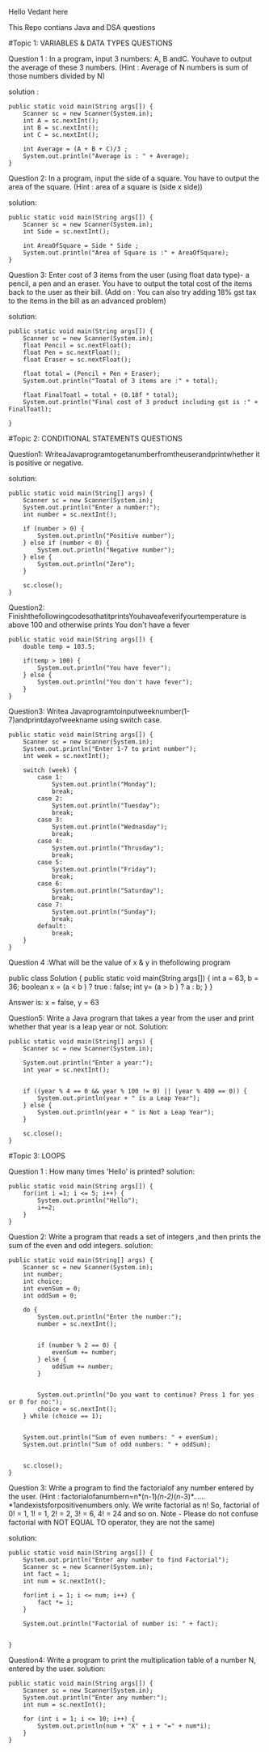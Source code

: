 Hello Vedant here

This Repo contians Java and DSA questions

#Topic 1: VARIABLES & DATA TYPES QUESTIONS

 Question 1 : In a program, input 3 numbers: A, B andC. Youhave to output the average of
 these 3 numbers.
 (Hint : Average of N numbers is sum of those numbers divided by N)

 solution :
 

    public static void main(String args[]) {
        Scanner sc = new Scanner(System.in);
        int A = sc.nextInt();
        int B = sc.nextInt();
        int C = sc.nextInt();

        int Average = (A + B + C)/3 ;
        System.out.println("Average is : " + Average);
    }

 Question 2: In a program, input the side of a square. You have to output the area of the
 square.
 (Hint : area of a square is (side x side))


 solution:


    public static void main(String args[]) {
        Scanner sc = new Scanner(System.in);
        int Side = sc.nextInt();

        int AreaOfSquare = Side * Side ;
        System.out.println("Area of Square is :" + AreaOfSquare);
    }


 Question 3: Enter cost of 3 items from the user (using float data type)- a pencil, a pen and
 an eraser. You have to output the total cost of the items back to the user as their bill.
 (Add on : You can also try adding 18% gst tax to the items in the bill as an advanced problem)

 solution:


    public static void main(String args[]) {
        Scanner sc = new Scanner(System.in);
        float Pencil = sc.nextFloat();
        float Pen = sc.nextFloat();
        float Eraser = sc.nextFloat();

        float total = (Pencil + Pen + Eraser);
        System.out.println("Toatal of 3 items are :" + total);

        float FinalToatl = total + (0.18f * total);
        System.out.println("Final cost of 3 product including gst is :" + FinalToatl);

    }

 #Topic 2: CONDITIONAL STATEMENTS QUESTIONS
 
 Question1: WriteaJavaprogramtogetanumberfromtheuserandprintwhether it is
 positive or negative.

 solution:
 

    public static void main(String[] args) {
        Scanner sc = new Scanner(System.in);
        System.out.println("Enter a number:");
        int number = sc.nextInt();

        if (number > 0) {
            System.out.println("Positive number");
        } else if (number < 0) {
            System.out.println("Negative number");
        } else {
            System.out.println("Zero");
        }

        sc.close();
    }

Question2: FinishthefollowingcodesothatitprintsYouhaveafeverifyourtemperature
 is above 100 and otherwise prints You don't have a fever

 

    public static void main(String args[]) {
        double temp = 103.5;

        if(temp > 100) {
            System.out.println("You have fever");
        } else {
            System.out.println("You don't have fever");
        }
    }

Question3: Writea Javaprogramtoinputweeknumber(1-7)andprintdayofweekname
 using switch case.




    public static void main(String args[]) {
        Scanner sc = new Scanner(System.in);
        System.out.println("Enter 1-7 to print number");
        int week = sc.nextInt();

        switch (week) {
            case 1:
                System.out.println("Monday");
                break;
            case 2:
                System.out.println("Tuesday");
                break;
            case 3:
                System.out.println("Wednasday");
                break;
            case 4:
                System.out.println("Thrusday");
                break;
            case 5:
                System.out.println("Friday");
                break;
            case 6:
                System.out.println("Saturday");
                break;
            case 7:
                System.out.println("Sunday");
                break;
            default:
                break;
        }
    }

   
Question 4 :What will be the value of x & y in thefollowing program
 
public class Solution {
 public static void main(String args[]) {
 int a = 63, b = 36;
 boolean x = (a < b ) ? true : false;
 int y= (a > b ) ? a : b;
 }
 }

Answer is: x = false, y = 63


Question5: Write a Java program that takes a year from the user and print whether that
 year is a leap year or not.
Solution:

    public static void main(String[] args) {
        Scanner sc = new Scanner(System.in);

        System.out.println("Enter a year:");
        int year = sc.nextInt();

        
        if ((year % 4 == 0 && year % 100 != 0) || (year % 400 == 0)) {
            System.out.println(year + " is a Leap Year");
        } else {
            System.out.println(year + " is Not a Leap Year");
        }

        sc.close();
    }



 
#Topic 3: LOOPS

Question 1 : How many times 'Hello' is printed?
solution:



    public static void main(String args[]) {
        for(int i =1; i <= 5; i++) {
            System.out.println("Hello");
            i+=2;
        }
    }

 
 Question 2: Write a program that reads a set of integers ,and then prints the sum of the
 even and odd integers.
solution:




    public static void main(String[] args) {
        Scanner sc = new Scanner(System.in);
        int number;
        int choice;
        int evenSum = 0;
        int oddSum = 0;

        do {
            System.out.println("Enter the number:");
            number = sc.nextInt();

            
            if (number % 2 == 0) {
                evenSum += number;
            } else {
                oddSum += number;
            }

            
            System.out.println("Do you want to continue? Press 1 for yes or 0 for no:");
            choice = sc.nextInt();
        } while (choice == 1);

        
        System.out.println("Sum of even numbers: " + evenSum);
        System.out.println("Sum of odd numbers: " + oddSum);


        sc.close();
    }


Question 3: Write a program to find the factorialof any number entered by the user.
 (Hint : factorialofanumbern=n*(n-1)*(n-2)*(n-3)*……*1andexistsforpositivenumbers
 only. We write factorial as n!
 So, factorial of 0! = 1, 1! = 1, 2! = 2, 3! = 6, 4! = 24 and so on.
 Note - Please do not confuse factorial with NOT EQUAL TO operator, they are not the same)
 
solution:




    public static void main(String args[]) {
        System.out.println("Enter any number to find Factorial");
        Scanner sc = new Scanner(System.in);
        int fact = 1;
        int num = sc.nextInt();

        for(int i = 1; i <= num; i++) {
            fact *= i;
        }

        System.out.println("Factorial of number is: " + fact);


    }
 Question4: Write a program to print the multiplication table of a number N, entered by the
 user.
 solution:



    public static void main(String args[]) {
        Scanner sc = new Scanner(System.in);
        System.out.println("Enter any number:");
        int num = sc.nextInt();

        for (int i = 1; i <= 10; i++) {
            System.out.println(num + "X" + i + "=" + num*i);
        }
    }



 


 

